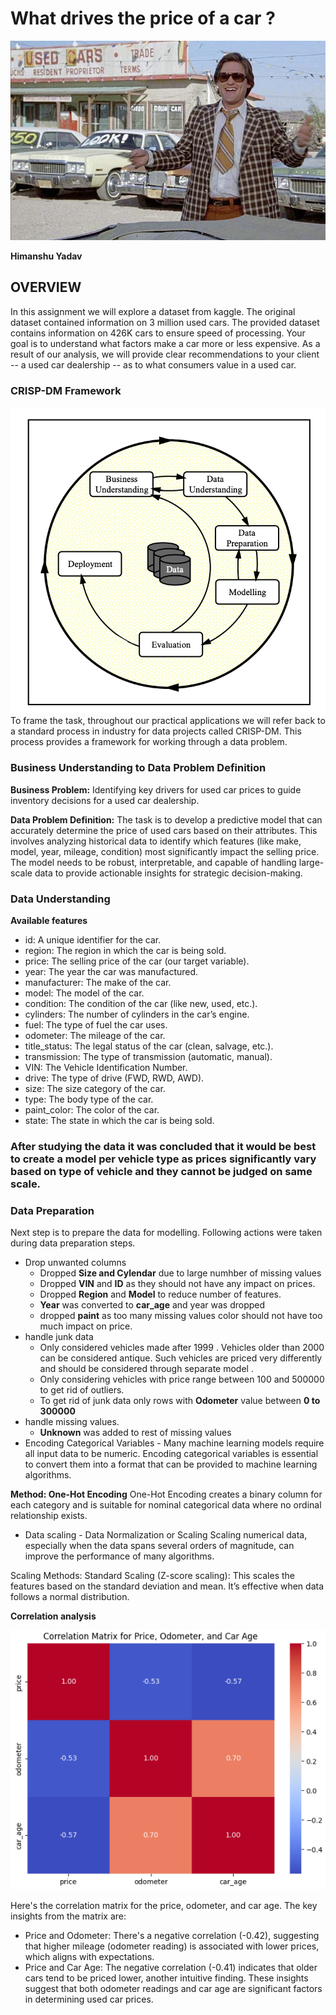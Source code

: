 # What drives the price of a car ?
![CARS](images/kurt.jpeg)

**Himanshu Yadav**


## **OVERVIEW**

In this assignment we will explore a dataset from kaggle. The original dataset contained information on 3 million used cars. The provided dataset contains information on 426K cars to ensure speed of processing.  Your goal is to understand what factors make a car more or less expensive.  As a result of our analysis, we will provide clear recommendations to your client -- a used car dealership -- as to what consumers value in a used car.

### CRISP-DM Framework

![CRISP](images/crisp.png)
To frame the task, throughout our practical applications we will refer back to a standard process in industry for data projects called CRISP-DM. This process provides a framework for working through a data problem.

### Business Understanding to Data Problem Definition
**Business Problem:** Identifying key drivers for used car prices to guide inventory decisions for a used car dealership.

**Data Problem Definition:** The task is to develop a predictive model that can accurately determine the price of used cars based on their attributes. This involves analyzing historical data to identify which features (like make, model, year, mileage, condition) most significantly impact the selling price. The model needs to be robust, interpretable, and capable of handling large-scale data to provide actionable insights for strategic decision-making.

### Data Understanding

**Available features**
- id: A unique identifier for the car.
- region: The region in which the car is being sold.
- price: The selling price of the car (our target variable).
- year: The year the car was manufactured.
- manufacturer: The make of the car.
- model: The model of the car.
- condition: The condition of the car (like new, used, etc.).
- cylinders: The number of cylinders in the car’s engine.
- fuel: The type of fuel the car uses.
- odometer: The mileage of the car.
- title_status: The legal status of the car (clean, salvage, etc.).
- transmission: The type of transmission (automatic, manual).
- VIN: The Vehicle Identification Number.
- drive: The type of drive (FWD, RWD, AWD).
- size: The size category of the car.
- type: The body type of the car.
- paint_color: The color of the car.
- state: The state in which the car is being sold.

### **After studying the data it was concluded that it would be best to create a model per vehicle type as prices significantly vary based on type of vehicle and they cannot be judged on same scale.**

 ### Data Preparation
 Next step is to prepare the data for modelling. Following actions were taken during data preparation steps.  
- Drop unwanted columns
   - Dropped **Size and Cylendar** due to large numhber of missing values
   - Dropped **VIN** and **ID** as they should not have any impact on prices.
   - Dropped **Region** and **Model** to reduce number of features.
   - **Year** was converted to **car_age** and year was dropped
   - dropped **paint** as too many missing values color should not have too much impact on price. 
- handle junk data
  - Only considered vehicles made after 1999 . Vehicles older than 2000 can be considered antique. Such vehicles are priced very differently and should be considered through separate model .
  - Only considering vehicles with price range between 100 and 500000 to get rid of outliers.
  - To get rid of junk data only rows with **Odometer** value between **0 to 300000**
- handle missing values.
   - **Unknown** was added to rest of missing values
- Encoding Categorical Variables - 
  Many machine learning models require all input data to be numeric. Encoding categorical variables is essential to convert them into a format that can be provided to machine learning algorithms.

**Method: One-Hot Encoding**
One-Hot Encoding creates a binary column for each category and is suitable for nominal categorical data where no ordinal relationship exists.
- Data scaling - 
  Data Normalization or Scaling
Scaling numerical data, especially when the data spans several orders of magnitude, can improve the performance of many algorithms.

Scaling Methods:
Standard Scaling (Z-score scaling): This scales the features based on the standard deviation and mean. It’s effective when data follows a normal distribution.

**Correlation analysis**

![Correlation Analysis](images/Correlation_Analysis.png)

Here's the correlation matrix for the price, odometer, and car age. The key insights from the matrix are:

- Price and Odometer: There's a negative correlation (-0.42), suggesting that higher mileage (odometer reading) is associated with lower prices, which aligns with expectations.
- Price and Car Age: The negative correlation (-0.41) indicates that older cars tend to be priced lower, another intuitive finding. These insights suggest that both odometer readings and car age are significant factors in determining used car prices.


